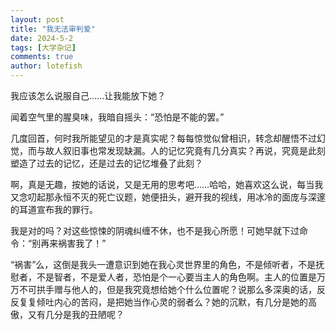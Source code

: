 ```yaml
---
layout: post
title: "我无法审判爱"
date: 2024-5-2
tags: [大学杂记]
comments: true
author: lotefish
---
```


我应该怎么说服自己……让我能放下她？

闻着空气里的腥臭味，我暗自摇头：“恐怕是不能的罢。”

几度回首，何时我所能望见的才是真实呢？每每惊觉似曾相识，转念却醒悟不过幻觉，而与故人叙旧事也常发现缺漏。人的记忆究竟有几分真实？再说，究竟是此刻塑造了过去的记忆，还是过去的记忆堆叠了此刻？

啊，真是无趣，按她的话说，又是无用的思考吧……哈哈，她喜欢这么说，每当我又念叨起那永恒不灭的死亡议题，她便扭头，避开我的视线，用冰冷的面庞与深邃的耳道宣布我的罪行。

我是对的吗？对这些惊悚的阴魂纠缠不休，也不是我心所愿！可她早就下过命令：“别再来祸害我了！”

“祸害”么，这倒是我头一遭意识到她在我心灵世界里的角色，不是倾听者，不是抚慰者，不是智者，不是爱人者，恐怕是个一心要当主人的角色啊。主人的位置是万万不可拱手赠与他人的，但是我究竟想给她个什么位置呢？说那么多深奥的话，反反复复倾吐内心的苦闷，是把她当作心灵的弱者么？她的沉默，有几分是她的高傲，又有几分是我的丑陋呢？

